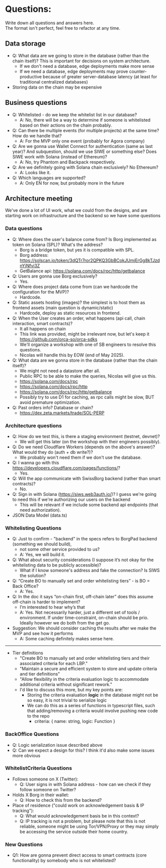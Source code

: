 
# Questions:

Write down all questions and answers here.  
The format isn't perfect, feel free to refactor at any time.  

## Data storage
- Q: What data are we going to store in the database (rather than the chain itself)? This is important for decisions on system architecture.
    - If we don't need a database, edge deployments make more sense
    - If we need a database, edge deployments may prove counter-productive because of greater server-database latency (at least for traditional centralized databases)
- Storing data on the chain may be expensive

## Business questions
- Q: Whitelisted - do we keep the whitelist list in our database?
  - A: No, there will be a way to determine if someone is whitelisted based on their actions on the chain probably.
- Q: Can there be multiple events (for multiple projects) at the same time? How do we handle that?
  - A: For the MVP only one event (probably for Agora company) 
- Q: Are we gonna use Wallet Connect for authentication (same as last year)? And subquestion, should we use SIWE or something else? Does SIWE work with Solana (instead of Ethereum)?
  - A: No, try Phantom and Backpack respectively.
- Q: Are we definitely going with Solana chain exclusively? No Ethereum?
  - A: Looks like it.
- Q: Which languages are supported? 
  - A: Only EN for now, but probably more in the future

## Architecture meeting

We've done a lot of UI work, what we could from the designs, and are starting work on infrastructure and the backend so we have some questions

### Data questions
- Q: Where does the user's balance come from? Is Borg implemented as token on Solana (SPL)? What's the address?
  - Borg is a bridge token, but yes it is compatible with SPL.
  - Borg address: https://solscan.io/token/3dQTr7ror2QPKQ3GbBCokJUmjErGg8kTJzdnYjNfvi3Z
  - GetBalance api: https://solana.com/docs/rpc/http/getbalance
- Q: Users are gonna use Borg exclusively?
  - Yes.
- Q: Where does project data come from (can we hardcode the configuration for the MVP)?
  - Hardcode.
- Q: Static assets hosting (images)? the simplest is to host them as frontend assets (main question is dynamic/static)
  - Hardcode, deploy as static resources in frontend.
- Q: When the User creates an order, what happens (api call, chain interaction, smart contracts)?
  - It all happens on chain
  - This link was provided, might be irrelevant now, but let's keep it https://github.com/orca-so/orca-sdks
  - We'll organize a workshop with one of SB engineers to resolve this questions.
  - Nicolas will handle this by EOW (end of May 2025).
- Q: What data are we gonna store in the database (rather than the chain itself)?
  - We might not need a datastore after all. 
  - Public RPC to be able to make the queries, Nicolas will give us this.
  - https://solana.com/docs/rpc
  - https://solana.com/docs/rpc/http
  - https://solana.com/docs/rpc/http/getbalance
  - Possibly try to use D1 for caching, as rpc calls might be slow, BUT avoid premature optimization.
- Q: Past orders info? Database or chain?
  - https://dex.zeta.markets/trade/SOL-PERP 

### Architecture questions
- Q: How do we test this, is there a staging environment (testnet, devnet)?
  - We will get this later (on the workshop with their engineers possibly).
- Q: Do we need Cloudflare Workers (depends on the above's answer)? What would they do (auth + db write?)?
  - We probably won't need them if we don't use the database.
- Q: I wanna go with this https://developers.cloudflare.com/pages/functions/?
  - Yes.
- Q: Will the app communicate with SwissBorg backend (rather than smart contracts)?
  - No.
- Q: Sign in with Solana (https://siws.web3auth.io/)? I guess we're going to need this if we're authorizing our users on the backend
  - This will be relevant if we include some backend api endpoints (that need authorization).
- JSON Data Model (data.ts)

### Whitelisting Questions

- Q: Just to confirm - "backend" in the specs refers to BorgPad backend (something we should build), 
  - not some other service provided to us?
  - A: Yes, we will build it.
- Q: What about security considerations (I suppose it’s not okay for the whitelisting data to be publicly accessible)? 
  - What if I know someone's address and fake the connection? Is SIWS the solution?
- Q: “Create BO to manually set and order whitelisting tiers” - is BO = Back Office?
  - A: Yes.
- Q: In the doc it says “on-chain first, off-chain later” does this assume off-chain is harder to implement? 
  - I’m interested to hear why’s that
  - A: Yes. Not necessarily harder, just a different set of tools / environment. If under time-constraint, on-chain should be prio. Ideally however we do both from the get go.
- Suggestion: We should consider caching the results after we make the MVP and see how it performs
  - A: Some caching definitely makes sense here.

---
- Tier definitions
  - "Create BO to manually set and order whitelisting tiers and their associated criteria for each LBP."
  - "Maintain a secure and efficient system to store and update criteria and tier definitions"
  - "Allow flexibility in the criteria evaluation logic to accommodate additional criteria without significant rework."
  - I'd like to discuss this more, but my key points are:
    - Storing the criteria evaluation **logic** in the database might not be so easy, it is not trivial to serialize logic
    - We can do this as a series of functions in typescript files, such that adding/removing a criteria would involve pushing new code to the repo
      - criteria: { name: string, logic: Function }

### BackOffice Questions

- Q: Logic serialization issue described above
- Q: Can we expect a design for this? I think it'd also make some issues more obvious

### WhitelistCriteria Questions

- Follows someone on X (Twitter):
  - Q: User signs in with Solana address - how can we check if they follow someone on Twitter?
- Holds X Borg in their wallet:
  - Q: How to check this from the backend?
- Place of residence ("could work on acknowledgement basis & IP tracking"):
  - Q: What would acknowledgement basis be in this context?
  - Q: IP tracking is not a problem, but please note that this is not reliable, someone might be using Tor/VPN/Proxy or they may simply be accessing the service outside their home country.

### New Questions

- Q1: How are gonna prevent direct access to smart contracts (core functionality) by somebody who is not whitelisted?













